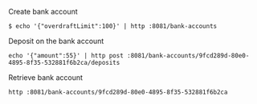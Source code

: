 Create bank account

```
$ echo '{"overdraftLimit":100}' | http :8081/bank-accounts
```

Deposit on the bank account 

```
echo '{"amount":55}' | http post :8081/bank-accounts/9fcd289d-80e0-4895-8f35-532881f6b2ca/deposits
```

Retrieve bank account

```
http :8081/bank-accounts/9fcd289d-80e0-4895-8f35-532881f6b2ca
```